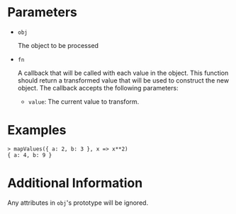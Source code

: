 # Parameters

- `obj`

  The object to be processed

- `fn`

  A callback that will be called with each value in the object. This function should return a transformed value that will be used to construct the new object. The callback accepts the following parameters:

  - `value`: The current value to transform.

# Examples

```
> mapValues({ a: 2, b: 3 }, x => x**2)
{ a: 4, b: 9 }
```

# Additional Information

Any attributes in `obj`'s prototype will be ignored.
